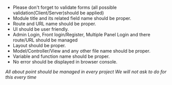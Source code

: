 
- Please don't forget to validate forms (all possible validation(Client/Server)should be applied)
- Module title and its related field name should be proper.
- Route and URL name should be proper.
- UI should be user friendly.
- Admin Login, Front login/Register, Multiple Panel Login and there route/URL should be managed
- Layout should be proper.
- Model/Controller/View and any other file name should be proper.
- Variable and function name should be proper.
- No error should be displayed in browser console.


*All about point should be managed in every project We will not ask to do for this every time*